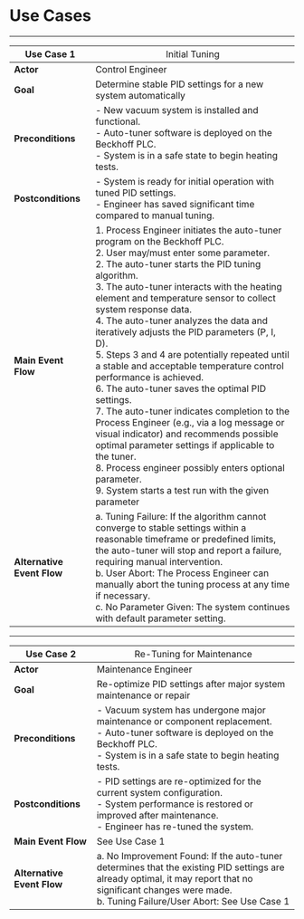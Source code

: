 # Use Cases
---
| __Use Case 1__                | <span style="font-weight:normal">Initial Tuning</span> | 
|---|---|
| __Actor__                     | Control Engineer
| __Goal__                      | Determine stable PID settings for a new system automatically |
| __Preconditions__             | - New vacuum system is installed and functional.<br>- Auto-tuner software is deployed on the Beckhoff PLC.<br>- System is in a safe state to begin heating tests. |
| __Postconditions__            | - System is ready for initial operation with tuned PID settings.<br>- Engineer has saved significant time compared to manual tuning.
| __Main Event Flow__           | 1. Process Engineer initiates the auto-tuner program on the Beckhoff PLC.<br>2. User may/must enter some parameter.<br> 2. The auto-tuner starts the PID tuning algorithm.<br>3. The auto-tuner interacts with the heating element and temperature sensor to collect system response data.<br>4. The auto-tuner analyzes the data and iteratively adjusts the PID parameters (P, I, D).<br>5. Steps 3 and 4 are potentially repeated until a stable and acceptable temperature control performance is achieved.<br>6. The auto-tuner saves the optimal PID settings.<br>7. The auto-tuner indicates completion to the Process Engineer (e.g., via a log message or visual indicator) and recommends possible optimal parameter settings if applicable to the tuner. <br> 8. Process engineer possibly enters optional parameter. <br> 9. System starts a test run with the given parameter
| __Alternative Event Flow__    | a. Tuning Failure: If the algorithm cannot converge to stable settings within a reasonable timeframe or predefined limits, the auto-tuner will stop and report a failure, requiring manual intervention.<br>b. User Abort: The Process Engineer can manually abort the tuning process at any time if necessary. <br> c. No Parameter Given: The system continues with default parameter setting.
---
| __Use Case 2__                | <span style="font-weight:normal">Re-Tuning for Maintenance</span> | 
|---|---|
| __Actor__                     | Maintenance Engineer
| __Goal__                      | Re-optimize PID settings after major system maintenance or repair
| __Preconditions__             | - Vacuum system has undergone major maintenance or component replacement.<br>- Auto-tuner software is deployed on the Beckhoff PLC.<br>- System is in a safe state to begin heating tests.
| __Postconditions__            | - PID settings are re-optimized for the current system configuration.<br>- System performance is restored or improved after maintenance.<br>- Engineer has re-tuned the system.
| __Main Event Flow__           | See Use Case 1
| __Alternative Event Flow__    | a. No Improvement Found: If the auto-tuner determines that the existing PID settings are already optimal, it may report that no significant changes were made.<br>b. Tuning Failure/User Abort: See Use Case 1